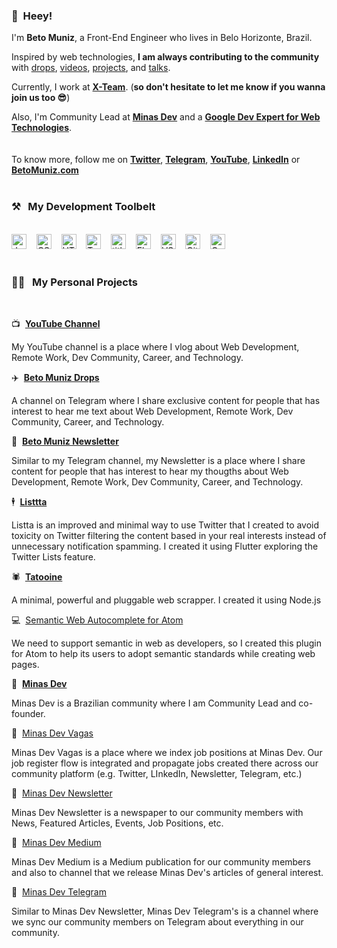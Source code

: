 ### 👋&nbsp;&nbsp;Heey!

I'm **Beto Muniz**, a Front-End Engineer who lives in Belo Horizonte, Brazil.

Inspired by web technologies, **I am always contributing to the community** with [drops](https://betomuniz.com/drops), [videos](https://www.youtube.com/c/betomuniz), [projects](https://betomuniz.com/projects), and [talks](https://betomuniz.com/talks).

Currently, I work at **[X-Team](https://x-team.com/)**. 
(**so don't hesitate to let me know if you wanna join us too 😎**)

Also, I'm Community Lead at **[Minas Dev](https://minasdev.org)** and a **[Google Dev Expert for Web Technologies](https://developers.google.com/community/experts/directory/profile/profile-beto_muniz)**.
<br><br><br>
To know more, follow me on **[Twitter](https://twitter.com/obetomuniz)**, **[Telegram](https://t.me.com/obetomuniz_drops)**, **[YouTube](https://www.youtube.com/c/betomuniz)**, **[LinkedIn](https://www.linkedin.com/in/obetomuniz)** or **[BetoMuniz.com](https://betomuniz.com)**
<br><br>
### ⚒&nbsp;&nbsp;&nbsp;My Development Toolbelt
<br><img alt="JavaScript" title="JavaScript" src="https://user-images.githubusercontent.com/1680157/87443764-4af82c80-c5cc-11ea-82c2-c368ee12cf6d.png" height="24">&nbsp;&nbsp;&nbsp;&nbsp;<img alt="CSS" title="CSS" src="https://user-images.githubusercontent.com/1680157/87443759-4a5f9600-c5cc-11ea-8ae0-715433c1f781.png" height="24">&nbsp;&nbsp;&nbsp;&nbsp;<img alt="HTML" title="HTML" src="https://user-images.githubusercontent.com/1680157/87443762-4af82c80-c5cc-11ea-85cf-57be0e83c169.png" height="24">&nbsp;&nbsp;&nbsp;&nbsp;<img alt="TypeScript" title="TypeScript" src="https://user-images.githubusercontent.com/1680157/87443766-4af82c80-c5cc-11ea-8a13-a651f150fa99.png" height="24">&nbsp;&nbsp;&nbsp;&nbsp;<img alt=" title=" title="Node.js" src="https://user-images.githubusercontent.com/1680157/87443758-4a5f9600-c5cc-11ea-8f63-92e126a1145b.png" height="24">&nbsp;&nbsp;&nbsp;&nbsp;<img alt="Flutter" title="Flutter" src="https://user-images.githubusercontent.com/1680157/87443756-49c6ff80-c5cc-11ea-9052-ecd76bb5ce81.png" height="24">&nbsp;&nbsp;&nbsp;&nbsp;<img alt="VS Code" title="VS Code" src="https://user-images.githubusercontent.com/1680157/87443751-492e6900-c5cc-11ea-9854-f82d4d921133.png" height="24">&nbsp;&nbsp;&nbsp;&nbsp;<img alt="Git" title="Git" src="https://user-images.githubusercontent.com/1680157/87443755-49c6ff80-c5cc-11ea-954a-579f7c72873a.png" height="24">&nbsp;&nbsp;&nbsp;&nbsp;<img alt="Google Chrome" title="Google Chrome" src="https://user-images.githubusercontent.com/1680157/87443745-47fd3c00-c5cc-11ea-878f-44f34572775e.png" height="24"><br><br>
### 👨‍💻&nbsp;&nbsp;&nbsp;My Personal Projects
<br>

📺&nbsp;&nbsp;**[YouTube Channel](https://beto.im/youtube)**

My YouTube channel is a place where I vlog about Web Development, Remote Work, Dev Community, Career, and Technology.

✈️&nbsp;&nbsp;**[Beto Muniz Drops](https://beto.im/telegram)**

A channel on Telegram where I share exclusive content for people that has interest to hear me text about Web Development, Remote Work, Dev Community, Career, and Technology.

📰&nbsp;&nbsp;**[Beto Muniz Newsletter](https://beto.im/newsletter)**

Similar to my Telegram channel, my Newsletter is a place where I share content for people that has interest to hear my thougths about Web Development, Remote Work, Dev Community, Career, and Technology.

🕴&nbsp;&nbsp;**[Listtta](https://listtta.com)**

Listta is an improved and minimal way to use Twitter that I created to avoid toxicity on Twitter filtering the content based in your real interests instead of unnecessary notification spamming. I created it using Flutter exploring the Twitter Lists feature.

🕷&nbsp;&nbsp;**[Tatooine](https://github.com/obetomuniz/tatooine)**

A minimal, powerful and pluggable web scrapper. I created it using Node.js

💻&nbsp;&nbsp;[Semantic Web Autocomplete for Atom](https://github.com/obetomuniz/autocomplete-semantic-web)

We need to support semantic in web as developers, so I created this plugin for Atom to help its users to adopt semantic standards while creating web pages.

🔺&nbsp;&nbsp;**[Minas Dev](https://minasdev.org)**

Minas Dev is a Brazilian community where I am Community Lead and co-founder.

🔺&nbsp;&nbsp;[Minas Dev Vagas](https://github.com/minasdev/vagas)

Minas Dev Vagas is a place where we index job positions at Minas Dev. Our job register flow is integrated and propagate jobs created there across our community platform (e.g. Twitter, LInkedIn, Newsletter, Telegram, etc.)

🔺&nbsp;&nbsp;[Minas Dev Newsletter](https://minasdev.org)

Minas Dev Newsletter is a newspaper to our community members with News, Featured Articles, Events, Job Positions, etc.

🔺&nbsp;&nbsp;[Minas Dev Medium](https://medium.com/minasdev)

Minas Dev Medium is a Medium publication for our community members and also to channel that we release Minas Dev's articles of general interest.

🔺&nbsp;&nbsp;[Minas Dev Telegram](https://t.me/minasdev)

Similar to Minas Dev Newsletter, Minas Dev Telegram's is a channel where we sync our community members on Telegram about everything in our community.
